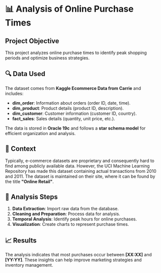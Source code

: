 # 📊 Analysis of Online Purchase Times

## Project Objective
This project analyzes online purchase times to identify peak shopping periods and optimize business strategies.

## 🔍 Data Used
The dataset comes from **Kaggle Ecommerce Data from Carrie** and includes:
- **dim_order**: Information about orders (order ID, date, time).
- **dim_product**: Product details (product ID, description).
- **dim_customer**: Customer information (customer ID, country).
- **fact_sales**: Sales details (quantity, unit price, etc.).

The data is stored in **Oracle 19c** and follows a **star schema model** for efficient organization and analysis.

## 📜 Context
Typically, e-commerce datasets are proprietary and consequently hard to find among publicly available data. However, the UCI Machine Learning Repository has made this dataset containing actual transactions from 2010 and 2011. The dataset is maintained on their site, where it can be found by the title **"Online Retail"**.

## 🔧 Analysis Steps
1. **Data Extraction**: Import raw data from the database.
2. **Cleaning and Preparation**: Process data for analysis.
3. **Temporal Analysis**: Identify peak hours for online purchases.
4. **Visualization**: Create charts to represent purchase times.

## 📈 Results
The analysis indicates that most purchases occur between **[XX:XX]** and **[YY:YY]**. These insights can help improve marketing strategies and inventory management.
